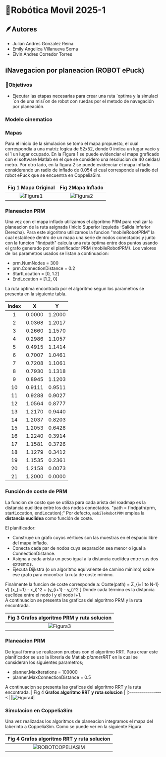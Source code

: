 # 🤖Robótica Movil 2025-1

## 🪶Autores
* Julian Andres Gonzalez Reina
* Emily Angelica Villanueva Serna
* Elvin Andres Corredor Torres

## ℹ️Navegacion por planeacion (ROBOT ePuck)

### 🏁Objetivos
* Ejecutar las etapas necesarias para crear una ruta ´optima y la simulaci´on de una misi´on de robot con ruedas por el metodo de navegación por planeación.

### Modelo cinematico

### Mapas

Para el inicio de la simulacion se tomo el mapa propuesto, el cual correspondia a una matriz logica de 52x52, donde 0 indica un lugar vacio y el 1 un lugar ocupado. En la Figura 1 se puede evidenciar el mapa graficado con el software Matlab en el que se considero una resolucion de 40 celdas/ metro. Por otro lado, en la figura 2 se puede evidenciar el mapa inflado considerando un radio de inflado de 0.054 el cual corresponde al radio del robot ePuck que se encuentra en CoppeliaSim.

| Fig 1 **Mapa Original** | Fig 2**Mapa Inflado** |
|:-----------------:|:----------------:|
| ![Figura1](https://github.com/user-attachments/assets/3e8ac12a-0fa6-4d04-92d1-9830fac7473d) | ![Figura2](https://github.com/user-attachments/assets/737b7126-0a7c-4303-96f3-134ed966bdbc) |

### Planeacion PRM

Una vez con el mapa inflado utilizamos el algoritmo PRM para realizar la planeacion de la ruta asignada (Inicio Superior Izquieda -Salida Inferior Derecha). Para este algoritmo utilizamos la funcion "mobileRobotPRM" la cual establece dentro de un mapa una serie de nodos conectados y junto con la funcion "findpath" calcula una ruta óptima entre dos puntos usando el grafo generado por el planificador PRM (mobileRobotPRM). Los valores de los parametros usados se listan a continuacion:

* prm.NumNodes = 300
* prm.ConnectionDistance = 0.2
* StartLocation = [0, 1.2]
* EndLocation = [1.2, 0]

La ruta optima encontrada por el algoritmo segun los parametros se presenta en la siguiente tabla.

| Index |    X    |    Y    |
|:-----:|:-------:|:-------:|
|   1   | 0.0000  | 1.2000  |
|   2   | 0.0368  | 1.2017  |
|   3   | 0.2660  | 1.1570  |
|   4   | 0.2986  | 1.1057  |
|   5   | 0.4915  | 1.1414  |
|   6   | 0.7007  | 1.0461  |
|   7   | 0.7208  | 1.1061  |
|   8   | 0.7930  | 1.1318  |
|   9   | 0.8945  | 1.1203  |
|  10   | 0.9111  | 0.9511  |
|  11   | 0.9288  | 0.9027  |
|  12   | 1.0564  | 0.8777  |
|  13   | 1.2170  | 0.9440  |
|  14   | 1.2037  | 0.8203  |
|  15   | 1.2053  | 0.6428  |
|  16   | 1.2240  | 0.3914  |
|  17   | 1.1581  | 0.3726  |
|  18   | 1.1279  | 0.3412  |
|  19   | 1.1535  | 0.2361  |
|  20   | 1.2158  | 0.0073  |
|  21   | 1.2000  | 0.0000  |

### Función de coste de PRM
La funcion de costo que se utiliza para cada arista del roadmap es la distancia euclídea entre los dos nodos conectados. "path = findpath(prm, startLocation, endLocation);"
Por defecto, `mobileRobotPRM` emplea la **distancia euclídea** como función de coste.

El planificador:
* Construye un grafo cuyos vértices son las muestras en el espacio libre del mapa inflado.
* Conecta cada par de nodos cuya separación sea menor o igual a ConnectionDistance.
* Asigna a cada arista un peso igual a la distancia euclídea entre sus dos extremos.
* Ejecuta Dijkstra (o un algoritmo equivalente de camino mínimo) sobre ese grafo para encontrar la ruta de coste mínimo.

Finalmente la funcion de coste corresponde a: Coste(path) = Σ_{i=1 to N-1} √[ (x_{i+1} - x_i)^2 + (y_{i+1} - y_i)^2 ]
Donde cada término es la distancia euclídea entre el nodo i y el nodo i+1.  
A continuacion se presenta las graficas del algoritmo PRM y la ruta encontrada.

| Fig 3 **Grafos algoritmo PRM y ruta solucion** |
|:-----------------:|
|![Figura3](https://github.com/user-attachments/assets/82926b42-8b55-4b25-ac42-32bc4fa68336)|

### Planeacion PRM

De igual forma se realizaron pruebas con el algoritmo RRT. Para crear este planificador se uso la libreria de Matlab *plannerRRT* en la cual se consideran los siguientes parametros;
* planner.MaxIterations = 100000
* planner.MaxConnectionDistance = 0.5

A continuacion se presenta las graficas del algoritmo RRT y la ruta encontrada.
| Fig 4 **Grafos algoritmo RRT y ruta solucion** |
|:-----------------:|
|![Figura4](https://github.com/user-attachments/assets/93a33efd-4ecc-4d60-ab58-d5bf5542da0b)|

### Simulacion en CoppeliaSim

Una vez realizadas los algoritmos de planeacion integramos el mapa del laberinto a CoppeliaSim. Como se puede ver en la siguiente Figura.

| Fig 4 **Grafos algoritmo RRT y ruta solucion** |
|:-----------------:|
|![ROBOTCOPELIASIM](https://github.com/user-attachments/assets/19d366f5-53b1-4f0b-b317-54b1b292d00b)|


